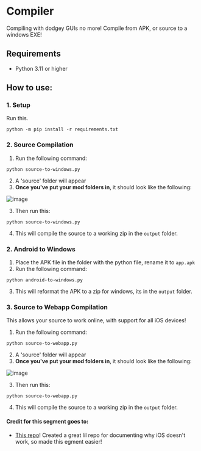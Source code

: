 # Compiler
Compiling with dodgey GUIs no more! Compile from APK, or source to a windows EXE!

## Requirements
- Python 3.11 or higher

## How to use:
### 1. Setup
Run this.
```
python -m pip install -r requirements.txt
```
### 2. Source Compilation
1. Run the following command:
```
python source-to-windows.py
```
2. A 'source' folder will appear
3. **Once you've put your mod folders in**, it should look like the following:

![image](https://github.com/sealldeveloper/incredibox-modding-docs/assets/120470330/0bea00d6-6947-4f5f-a084-1b5f8658102f)

3. Then run this:
```
python source-to-windows.py
```
4. This will compile the source to a working zip in the `output` folder.

### 2. Android to Windows
1. Place the APK file in the folder with the python file, rename it to `app.apk`
2. Run the following command:
```
python android-to-windows.py
```
3. This will reformat the APK to a zip for windows, its in the `output` folder.

### 3. Source to Webapp Compilation
This allows your source to work online, with support for all iOS devices!

1. Run the following command:
```
python source-to-webapp.py
```
2. A 'source' folder will appear
3. **Once you've put your mod folders in**, it should look like the following:

![image](https://github.com/sealldeveloper/incredibox-modding-docs/assets/120470330/0bea00d6-6947-4f5f-a084-1b5f8658102f)

3. Then run this:
```
python source-to-webapp.py
```
4. This will compile the source to a working zip in the `output` folder.

#### Credit for this segment goes to:
- [This repo](https://github.com/BovineBeta/Incredibox-IOS)! Created a great lil repo for documenting why iOS doesn't work, so made this egment easier!
